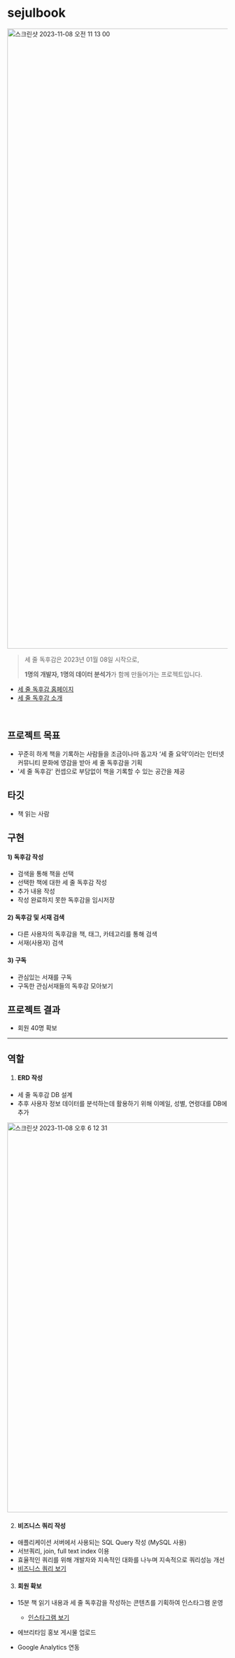 # sejulbook
<img width="1419" alt="스크린샷 2023-11-08 오전 11 13 00" src="https://github.com/jjeori/sejulbook/assets/99062088/d687d566-83a0-407c-9775-7a4a0cab4f50">

> 세 줄 독후감은 2023년 01월 08일 시작으로,
> 
> 
> **1명의 개발자, 1명의 데이터 분석가**가 함께 만들어가는 프로젝트입니다.
>
* [세 줄 독후감 홈페이지](https://www.sejulbook.com/)
* [세 줄 독후감 소개](https://www.notion.so/sejulbook/62e31077c0934b989acaa6819ef9947a)
  
<br/>

## 프로젝트 목표
* 꾸준히 하게 책을 기록하는 사람들을 조금이나마 돕고자 ‘세 줄 요약’이라는 인터넷 커뮤니티 문화에 영감을 받아 세 줄 독후감을 기획
* '세 줄 독후감' 컨셉으로 부담없이 책을 기록할 수 있는 공간을 제공
  
## 타깃
* 책 읽는 사람

## 구현
#### 1) 독후감 작성
* 검색을 통해 책을 선택
* 선택한 책에 대한 세 줄 독후감 작성
* 추가 내용 작성
* 작성 완료하지 못한 독후감을 임시저장

#### 2) 독후감 및 서재 검색
* 다른 사용자의 독후감을 책, 태그, 카테고리를 통해 검색
* 서재(사용자) 검색
#### 3) 구독
* 관심있는 서재를 구독
* 구독한 관심서재들의 독후감 모아보기

## 프로젝트 결과
* 회원 40명 확보

------
## 역할
1) #### ERD 작성
* 세 줄 독후감 DB 설계
* 추후 사용자 정보 데이터를 분석하는데 활용하기 위해 이메일, 성별, 연령대를 DB에 추가
<img width="892" alt="스크린샷 2023-11-08 오후 6 12 31" src="https://github.com/jjeori/sejulbook/assets/99062088/d12c464e-2d9a-4138-9040-edb4561886de">


2) #### 비즈니스 쿼리 작성
*  애플리케이션 서버에서 사용되는 SQL Query 작성 (MySQL 사용)
* 서브쿼리, join, full text index 이용
* 효율적인 쿼리를 위해 개발자와 지속적인 대화를 나누며 지속적으로 쿼리성능 개선
* [비즈니스 쿼리 보기](https://www.notion.so/sejulbook/SQL-Query-ab8481873e284149a402570f127f0d7a)

3) #### 회원 확보
* 15분 책 읽기 내용과 세 줄 독후감을 작성하는 콘텐츠를 기획하여 인스타그램 운영
  * [인스타그램 보기](https://www.instagram.com/sejulbook/)
* 에브리타임 홍보 게시물 업로드

* Google Analytics 연동
